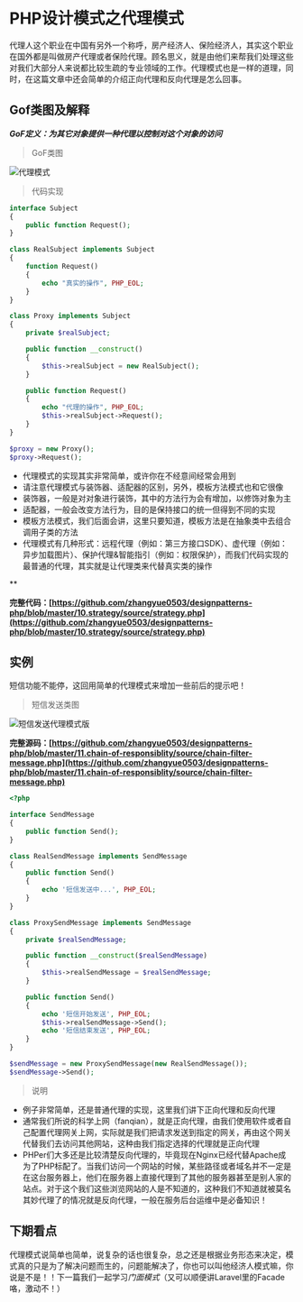 # PHP设计模式之代理模式

代理人这个职业在中国有另外一个称呼，房产经济人、保险经济人，其实这个职业在国外都是叫做房产代理或者保险代理。顾名思义，就是由他们来帮我们处理这些对我们大部分人来说都比较生疏的专业领域的工作。代理模式也是一样的道理，同时，在这篇文章中还会简单的介绍正向代理和反向代理是怎么回事。

## Gof类图及解释

***GoF定义：为其它对象提供一种代理以控制对这个对象的访问***

> GoF类图

![代理模式](https://raw.githubusercontent.com/zhangyue0503/designpatterns-php/master/11.chain-of-responsiblity/img/chain.jpg)


> 代码实现

```php
interface Subject
{
    public function Request();
}

class RealSubject implements Subject
{
    function Request()
    {
        echo "真实的操作", PHP_EOL;
    }
}

class Proxy implements Subject
{
    private $realSubject;

    public function __construct()
    {
        $this->realSubject = new RealSubject();
    }

    public function Request()
    {
        echo "代理的操作", PHP_EOL;
        $this->realSubject->Request();
    }
}

$proxy = new Proxy();
$proxy->Request();
```

- 代理模式的实现其实非常简单，或许你在不经意间经常会用到
- 请注意代理模式与装饰器、适配器的区别，另外，模板方法模式也和它很像
- 装饰器，一般是对对象进行装饰，其中的方法行为会有增加，以修饰对象为主
- 适配器，一般会改变方法行为，目的是保持接口的统一但得到不同的实现
- 模板方法模式，我们后面会讲，这里只要知道，模板方法是在抽象类中去组合调用子类的方法
- 代理模式有几种形式：远程代理（例如：第三方接口SDK）、虚代理（例如：异步加载图片）、保护代理&智能指引（例如：权限保护），而我们代码实现的最普通的代理，其实就是让代理类来代替真实类的操作

**

**完整代码：[https://github.com/zhangyue0503/designpatterns-php/blob/master/10.strategy/source/strategy.php](https://github.com/zhangyue0503/designpatterns-php/blob/master/10.strategy/source/strategy.php)**

## 实例

短信功能不能停，这回用简单的代理模式来增加一些前后的提示吧！

> 短信发送类图

![短信发送代理模式版](https://raw.githubusercontent.com/zhangyue0503/designpatterns-php/master/11.chain-of-responsiblity/img/chain-filter-message.jpg)


**完整源码：[https://github.com/zhangyue0503/designpatterns-php/blob/master/11.chain-of-responsiblity/source/chain-filter-message.php](https://github.com/zhangyue0503/designpatterns-php/blob/master/11.chain-of-responsiblity/source/chain-filter-message.php)**

```php
<?php

interface SendMessage
{
    public function Send();
}

class RealSendMessage implements SendMessage
{
    public function Send()
    {
        echo '短信发送中...', PHP_EOL;
    }
}

class ProxySendMessage implements SendMessage
{
    private $realSendMessage;

    public function __construct($realSendMessage)
    {
        $this->realSendMessage = $realSendMessage;
    }

    public function Send()
    {
        echo '短信开始发送', PHP_EOL;
        $this->realSendMessage->Send();
        echo '短信结束发送', PHP_EOL;
    }
}

$sendMessage = new ProxySendMessage(new RealSendMessage());
$sendMessage->Send();

```

> 说明

- 例子非常简单，还是普通代理的实现，这里我们讲下正向代理和反向代理
- 通常我们所说的科学上网（fanqian），就是正向代理，由我们使用软件或者自己配置代理网关上网，实际就是我们把请求发送到指定的网关，再由这个网关代替我们去访问其他网站，这种由我们指定选择的代理就是正向代理
- PHPer们大多还是比较清楚反向代理的，毕竟现在Nginx已经代替Apache成为了PHP标配了。当我们访问一个网站的时候，某些路径或者域名并不一定是在这台服务器上，他们在服务器上直接代理到了其他的服务器甚至是别人家的站点。对于这个我们这些浏览网站的人是不知道的，这种我们不知道就被莫名其妙代理了的情况就是反向代理，一般在服务后台运维中是必备知识！

## 下期看点

代理模式说简单也简单，说复杂的话也很复杂，总之还是根据业务形态来决定，模式真的只是为了解决问题而生的，问题能解决了，你也可以叫他经济人模式嘛，你说是不是！！下一篇我们一起学习*门面模式*（又可以顺便讲Laravel里的Facade咯，激动不！）